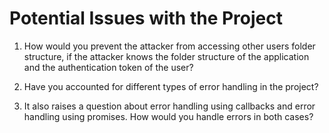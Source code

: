 # Potential Issues with the Project

1. How would you prevent the attacker from accessing other users folder structure, if the attacker knows the folder structure of the application and the authentication token of the user?

2. Have you accounted for different types of error handling in the project?

3. It also raises a question about error handling using callbacks and error handling using promises. How would you handle errors in both cases?